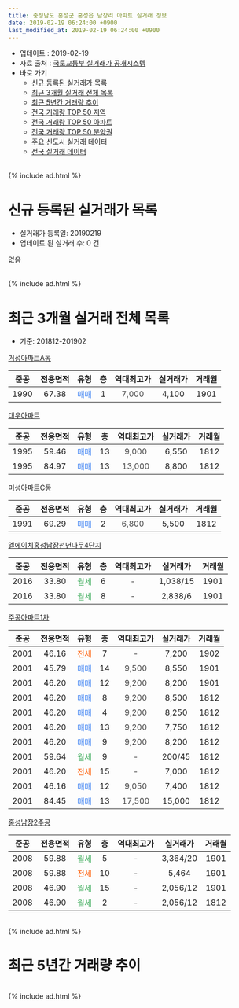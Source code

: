 ```yaml
---
title: 충청남도 홍성군 홍성읍 남장리 아파트 실거래 정보
date: 2019-02-19 06:24:00 +0900
last_modified_at: 2019-02-19 06:24:00 +0900
---
```


* 업데이트 : 2019-02-19
* 자료 출처 : [국토교통부 실거래가 공개시스템](http://rt.molit.go.kr)
* 바로 가기
    * [신규 등록된 실거래가 목록](#신규-등록된-실거래가-목록)
    * [최근 3개월 실거래 전체 목록](#최근-3개월-실거래-전체-목록)
    * [최근 5년간 거래량 추이](#최근-5년간-거래량-추이)
    * [전국 거래량 TOP 50 지역](https://inasie.github.io/apt-trade-info/최근-3개월-전국에서-가장-거래가-많이-발생한-지역)
    * [전국 거래량 TOP 50 아파트](https://inasie.github.io/apt-trade-info/최근-3개월-전국에서-가장-거래가-많이-발생한-아파트)
    * [전국 거래량 TOP 50 분양권](https://inasie.github.io/apt-trade-info/최근-3개월-전국에서-가장-거래가-많이-발생한-분양권)
    * [주요 신도시 실거래 데이터](https://inasie.github.io/apt-trade-info/주요-신도시)
    * [전국 실거래 데이터](https://inasie.github.io/apt-trade-info/전국)
<br>
{% include ad.html %}
<br>

# 신규 등록된 실거래가 목록
* 실거래가 등록일: 20190219
* 업데이트 된 실거래 수: 0 건

없음

<br>
{% include ad.html %}
<br>

# 최근 3개월 실거래 전체 목록
* 기준: 201812-201902


[거성아파트A동](https://search.naver.com/search.naver?query=%EC%B6%A9%EC%B2%AD%EB%82%A8%EB%8F%84+%ED%99%8D%EC%84%B1%EA%B5%B0+%ED%99%8D%EC%84%B1%EC%9D%8D+%EB%82%A8%EC%9E%A5%EB%A6%AC+%EA%B1%B0%EC%84%B1%EC%95%84%ED%8C%8C%ED%8A%B8A%EB%8F%99)

|준공|전용면적|유형|층|역대최고가|실거래가|거래월|
|:---:|:---:|:---:|:---:|:---:|:---:|:---:|
|1990|67.38|<span style="color:#4285f3">매매</span>|1|<span style="color:#444444">7,000</span>|4,100|1901|

[대우아파트](https://search.naver.com/search.naver?query=%EC%B6%A9%EC%B2%AD%EB%82%A8%EB%8F%84+%ED%99%8D%EC%84%B1%EA%B5%B0+%ED%99%8D%EC%84%B1%EC%9D%8D+%EB%82%A8%EC%9E%A5%EB%A6%AC+%EB%8C%80%EC%9A%B0%EC%95%84%ED%8C%8C%ED%8A%B8)

|준공|전용면적|유형|층|역대최고가|실거래가|거래월|
|:---:|:---:|:---:|:---:|:---:|:---:|:---:|
|1995|59.46|<span style="color:#4285f3">매매</span>|13|<span style="color:#444444">9,000</span>|6,550|1812|
|1995|84.97|<span style="color:#4285f3">매매</span>|13|<span style="color:#444444">13,000</span>|8,800|1812|

[미성아파트C동](https://search.naver.com/search.naver?query=%EC%B6%A9%EC%B2%AD%EB%82%A8%EB%8F%84+%ED%99%8D%EC%84%B1%EA%B5%B0+%ED%99%8D%EC%84%B1%EC%9D%8D+%EB%82%A8%EC%9E%A5%EB%A6%AC+%EB%AF%B8%EC%84%B1%EC%95%84%ED%8C%8C%ED%8A%B8C%EB%8F%99)

|준공|전용면적|유형|층|역대최고가|실거래가|거래월|
|:---:|:---:|:---:|:---:|:---:|:---:|:---:|
|1991|69.29|<span style="color:#4285f3">매매</span>|2|<span style="color:#444444">6,800</span>|5,500|1812|

[엘에이치홍성남장천년나무4단지](https://search.naver.com/search.naver?query=%EC%B6%A9%EC%B2%AD%EB%82%A8%EB%8F%84+%ED%99%8D%EC%84%B1%EA%B5%B0+%ED%99%8D%EC%84%B1%EC%9D%8D+%EB%82%A8%EC%9E%A5%EB%A6%AC+%EC%97%98%EC%97%90%EC%9D%B4%EC%B9%98%ED%99%8D%EC%84%B1%EB%82%A8%EC%9E%A5%EC%B2%9C%EB%85%84%EB%82%98%EB%AC%B44%EB%8B%A8%EC%A7%80)

|준공|전용면적|유형|층|역대최고가|실거래가|거래월|
|:---:|:---:|:---:|:---:|:---:|:---:|:---:|
|2016|33.80|<span style="color:#34a853">월세</span>|6|<span style="color:#444444">-</span>|1,038/15|1901|
|2016|33.80|<span style="color:#34a853">월세</span>|8|<span style="color:#444444">-</span>|2,838/6|1901|

[주공아파트1차](https://search.naver.com/search.naver?query=%EC%B6%A9%EC%B2%AD%EB%82%A8%EB%8F%84+%ED%99%8D%EC%84%B1%EA%B5%B0+%ED%99%8D%EC%84%B1%EC%9D%8D+%EB%82%A8%EC%9E%A5%EB%A6%AC+%EC%A3%BC%EA%B3%B5%EC%95%84%ED%8C%8C%ED%8A%B81%EC%B0%A8)

|준공|전용면적|유형|층|역대최고가|실거래가|거래월|
|:---:|:---:|:---:|:---:|:---:|:---:|:---:|
|2001|46.16|<span style="color:#ff5a00">전세</span>|7|<span style="color:#444444">-</span>|7,200|1902|
|2001|45.79|<span style="color:#4285f3">매매</span>|14|<span style="color:#444444">9,500</span>|8,550|1901|
|2001|46.20|<span style="color:#4285f3">매매</span>|12|<span style="color:#444444">9,200</span>|8,200|1901|
|2001|46.20|<span style="color:#4285f3">매매</span>|8|<span style="color:#444444">9,200</span>|8,500|1812|
|2001|46.20|<span style="color:#4285f3">매매</span>|4|<span style="color:#444444">9,200</span>|8,250|1812|
|2001|46.20|<span style="color:#4285f3">매매</span>|13|<span style="color:#444444">9,200</span>|7,750|1812|
|2001|46.20|<span style="color:#4285f3">매매</span>|9|<span style="color:#444444">9,200</span>|8,200|1812|
|2001|59.64|<span style="color:#34a853">월세</span>|9|<span style="color:#444444">-</span>|200/45|1812|
|2001|46.20|<span style="color:#ff5a00">전세</span>|15|<span style="color:#444444">-</span>|7,000|1812|
|2001|46.16|<span style="color:#4285f3">매매</span>|12|<span style="color:#444444">9,050</span>|7,400|1812|
|2001|84.45|<span style="color:#4285f3">매매</span>|13|<span style="color:#444444">17,500</span>|15,000|1812|

[홍성남장2주공](https://search.naver.com/search.naver?query=%EC%B6%A9%EC%B2%AD%EB%82%A8%EB%8F%84+%ED%99%8D%EC%84%B1%EA%B5%B0+%ED%99%8D%EC%84%B1%EC%9D%8D+%EB%82%A8%EC%9E%A5%EB%A6%AC+%ED%99%8D%EC%84%B1%EB%82%A8%EC%9E%A52%EC%A3%BC%EA%B3%B5)

|준공|전용면적|유형|층|역대최고가|실거래가|거래월|
|:---:|:---:|:---:|:---:|:---:|:---:|:---:|
|2008|59.88|<span style="color:#34a853">월세</span>|5|<span style="color:#444444">-</span>|3,364/20|1901|
|2008|59.88|<span style="color:#ff5a00">전세</span>|10|<span style="color:#444444">-</span>|5,464|1901|
|2008|46.90|<span style="color:#34a853">월세</span>|15|<span style="color:#444444">-</span>|2,056/12|1901|
|2008|46.90|<span style="color:#34a853">월세</span>|2|<span style="color:#444444">-</span>|2,056/12|1812|


<br>
{% include ad.html %}
<br>

# 최근 5년간 거래량 추이


<div style="width:100%;">
    <canvas id="deal_progress" height="200"></canvas>
</div>

<script>
new Chart(document.getElementById("deal_progress"), {
    type: 'line',
    data: {
        labels: ['201402','201403','201404','201405','201406','201407','201408','201409','201410','201411','201412','201501','201502','201503','201504','201505','201506','201507','201508','201509','201510','201511','201512','201601','201602','201603','201604','201605','201606','201607','201608','201609','201610','201611','201612','201701','201702','201703','201704','201705','201706','201707','201708','201709','201710','201711','201712','201801','201802','201803','201804','201805','201806','201807','201808','201809','201810','201811','201812','201901','201902'],
        datasets: [{
            label: '매매',
            pointRadius: 1,
            data: [7, 9, 4, 5, 2, 2, 8, 9, 4, 4, 6, 9, 5, 19, 11, 12, 11, 10, 15, 14, 9, 8, 10, 14, 8, 13, 12, 10, 9, 9, 9, 8, 9, 14, 8, 7, 13, 10, 8, 12, 12, 11, 7, 14, 10, 9, 3, 10, 3, 15, 8, 8, 5, 6, 8, 14, 11, 7, 9, 3, 0],
            borderColor: "rgba(255, 201, 14, 1)",
            backgroundColor: "rgba(255, 201, 14, 0.5)",
            fill: false,
            lineTension: 0
        },{
            label: '전월세',
            pointRadius: 1,
            data: [6, 13, 7, 6, 4, 7, 17, 19, 8, 11, 7, 14, 10, 8, 7, 11, 14, 18, 5, 18, 12, 12, 9, 5, 15, 10, 8, 18, 12, 10, 22, 32, 19, 5, 15, 10, 12, 12, 9, 16, 15, 17, 10, 10, 14, 14, 11, 12, 11, 12, 8, 4, 6, 11, 7, 17, 13, 9, 3, 5, 1],
            borderColor: "rgba(0, 141, 185, 1)",
            backgroundColor: "rgba(0, 141, 185, 0.5)",
            fill: false,
            lineTension: 0
        }
        ]
    },
    options: {
        responsive: true,
        title: {
            display: false
        },
        tooltips: {
            mode: 'index',
            intersect: false
        },
        hover: {
            mode: 'nearest',
            intersect: true
        },
        scales: {
            xAxes: [{
                display: true,
                scaleLabel: {
                    display: true,
                    labelString: '년/월'
                }
            }],
            yAxes: [{
                display: true,
                ticks: {
                    suggestedMin: 0,
                },
                scaleLabel: {
                    display: true,
                    labelString: '실거래 수'
                }
            }]
        }
    }
});

</script>


<br>
{% include ad.html %}
<br>

